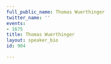 ```yaml
---
full_public_name: Thomas Wuerthinger
twitter_name: ''
events:
- 1675
title: Thomas Wuerthinger
layout: speaker_bio
id: 904

---
```

